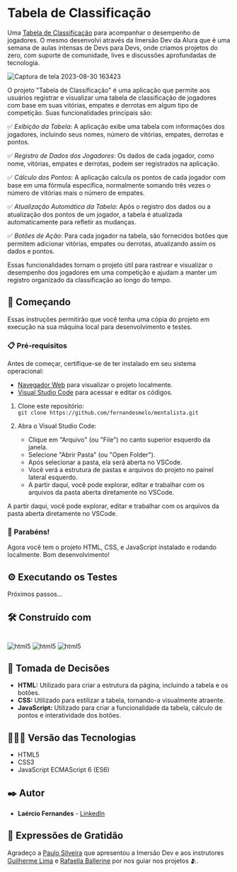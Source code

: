 # Tabela de Classificação

Uma [Tabela de Classificação](https://fernandesmelo.github.io/tabela-de-classificacao/) para acompanhar o desempenho de jogadores. O mesmo desenvolvi através da Imersão Dev da Alura que é uma semana de aulas intensas de Devs para Devs, onde criamos projetos do zero, com suporte de comunidade, lives e discussões aprofundadas de tecnologia.

![Captura de tela 2023-08-30 163423](https://github.com/fernandesmelo/tabela-de-classificacao/assets/113717317/c5d9675b-579a-4056-bde0-e70a8d1a7bc9)

O projeto "Tabela de Classificação" é uma aplicação que permite aos usuários registrar e visualizar uma tabela de classificação de jogadores com base em suas vitórias, empates e derrotas em algum tipo de competição. Suas funcionalidades principais são:

✅ *Exibição da Tabela*: A aplicação exibe uma tabela com informações dos jogadores, incluindo seus nomes, número de vitórias, empates, derrotas e pontos.

✅ *Registro de Dados dos Jogadores*: Os dados de cada jogador, como nome, vitórias, empates e derrotas, podem ser registrados na aplicação.

✅ *Cálculo dos Pontos*: A aplicação calcula os pontos de cada jogador com base em uma fórmula específica, normalmente somando três vezes o número de vitórias mais o número de empates.

✅ *Atualização Automática da Tabela*: Após o registro dos dados ou a atualização dos pontos de um jogador, a tabela é atualizada automaticamente para refletir as mudanças.

✅ *Botões de Ação*: Para cada jogador na tabela, são fornecidos botões que permitem adicionar vitórias, empates ou derrotas, atualizando assim os dados e pontos.

Essas funcionalidades tornam o projeto útil para rastrear e visualizar o desempenho dos jogadores em uma competição e ajudam a manter um registro organizado da classificação ao longo do tempo.

## 🚀 Começando
Essas instruções permitirão que você tenha uma cópia do projeto em execução na sua máquina local para desenvolvimento e testes.

### 📋 Pré-requisitos

Antes de começar, certifique-se de ter instalado em seu sistema operacional:
* [Navegador Web](https://www.google.com/chrome/) para visualizar o projeto localmente.
* [Visual Studio Code](https://code.visualstudio.com/) para acessar e editar os códigos.

1. Clone este repositório:
   <br>
   ```git clone https://github.com/fernandesmelo/mentalista.git```

2. Abra o Visual Studio Code:
   * Clique em "Arquivo" (ou "File") no canto superior esquerdo da janela.
   * Selecione "Abrir Pasta" (ou "Open Folder").
   * Após selecionar a pasta, ela será aberta no VSCode.
   * Você verá a estrutura de pastas e arquivos do projeto no painel lateral esquerdo.
   * A partir daqui, você pode explorar, editar e trabalhar com os arquivos da pasta aberta diretamente no VSCode.
     
A partir daqui, você pode explorar, editar e trabalhar com os arquivos da pasta aberta diretamente no VSCode.

### 🎉 Parabéns!
Agora você tem o projeto HTML, CSS, e JavaScript instalado e rodando localmente. Bom desenvolvimento!

## ⚙️ Executando os Testes

Próximos passos...

## 🛠️ Construído com

<div style="display: inline-block"><br/>
  <img align="center" alt="html5" src="https://img.shields.io/badge/HTML5-E34F26?style=for-the-badge&logo=html5&logoColor=white" /> 
  <img align="center" alt="html5" src="https://img.shields.io/badge/CSS3-1572B6?style=for-the-badge&logo=css3&logoColor=white" />
  <img align="center" alt="html5" src="https://img.shields.io/badge/JavaScript-323330?style=for-the-badge&logo=javascript&logoColor=F7DF1E" />
</div><br/>

## 🔨 Tomada de Decisões

* **HTML:** Utilizado para criar a estrutura da página, incluindo a tabela e os botões.
* **CSS:** Utilizado para estilizar a tabela, tornando-a visualmente atraente.
* **JavaScript:** Utilizado para criar a funcionalidade da tabela, cálculo de pontos e interatividade dos botões.

## 👨🏽‍💻 Versão das Tecnologias

* HTML5
* CSS3
* JavaScript ECMAScript 6 (ES6)

## ✒️ Autor

* **Laércio Fernandes** - [LinkedIn](https://www.linkedin.com/in/laercio-fernandes/)

## 🎁 Expressões de Gratidão

Agradeço a [Paulo Silveira](https://www.linkedin.com/in/paulosilveira/) que apresentou a Imersão Dev e aos instrutores [Guilherme Lima](https://www.linkedin.com/in/guilherme-lima-developer/) e [Rafaella Ballerine](https://www.linkedin.com/in/rafaellaballerini/) por nos guiar nos projetos 🫂.
